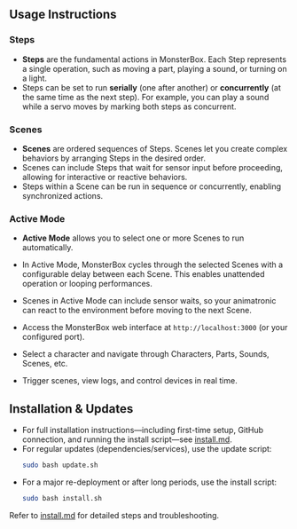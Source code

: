 ## Usage Instructions

### Steps
- **Steps** are the fundamental actions in MonsterBox. Each Step represents a single operation, such as moving a part, playing a sound, or turning on a light.
- Steps can be set to run **serially** (one after another) or **concurrently** (at the same time as the next step). For example, you can play a sound while a servo moves by marking both steps as concurrent.

### Scenes
- **Scenes** are ordered sequences of Steps. Scenes let you create complex behaviors by arranging Steps in the desired order.
- Scenes can include Steps that wait for sensor input before proceeding, allowing for interactive or reactive behaviors.
- Steps within a Scene can be run in sequence or concurrently, enabling synchronized actions.

### Active Mode
- **Active Mode** allows you to select one or more Scenes to run automatically.
- In Active Mode, MonsterBox cycles through the selected Scenes with a configurable delay between each Scene. This enables unattended operation or looping performances.
- Scenes in Active Mode can include sensor waits, so your animatronic can react to the environment before moving to the next Scene.

- Access the MonsterBox web interface at `http://localhost:3000` (or your configured port).
- Select a character and navigate through Characters, Parts, Sounds, Scenes, etc.
- Trigger scenes, view logs, and control devices in real time.

## Installation & Updates

- For full installation instructions—including first-time setup, GitHub connection, and running the install script—see [install.md](./install.md).
- For regular updates (dependencies/services), use the update script:
  ```bash
  sudo bash update.sh
  ```
- For a major re-deployment or after long periods, use the install script:
  ```bash
  sudo bash install.sh
  ```

Refer to [install.md](./install.md) for detailed steps and troubleshooting.